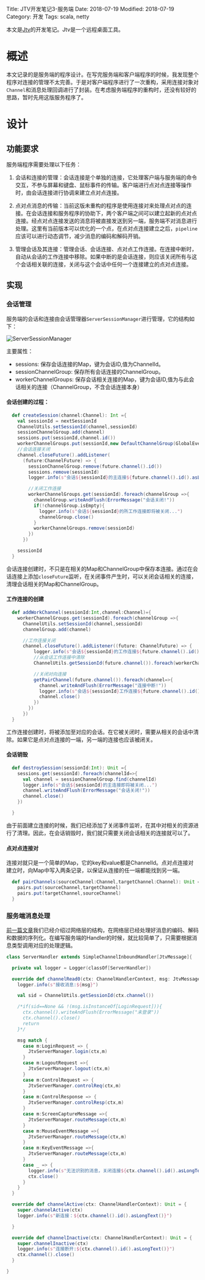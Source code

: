 Title: JTV开发笔记3-服务端
Date: 2018-07-19
Modified: 2018-07-19
Category: 开发
Tags: scala, netty

本文是[Jtv](https://github.com/Jamsa/jtv)的开发笔记。Jtv是一个远程桌面工具。

# 概述

本文记录的是服务端的程序设计。在写完服务端和客户端程序的时候，我发现整个程序对连接的管理不太完善。于是对客户端程序进行了一次重构，采用连接对象对`Channel`和消息处理回调进行了封装。在考虑服务端程序的重构时，还没有较好的思路，暂时先用这版服务程序了。

# 设计

## 功能要求

服务端程序需要处理以下任务：

 1. 会话和连接的管理：会话连接是个单独的连接，它处理客户端与服务端的命令交互，不参与屏幕和键盘、鼠标事件的传输。客户端进行点对点连接等操作时，由会话连接进行协调来建立点对点连接。
 
 1. 点对点消息的传输：当前这版未重构的程序是使用连接对来处理点对点的连接。在会话连接和服务程序的协助下，两个客户端之间可以建立起新的点对点连接。经点对点连接发送的消息将被直接发送到另一端，服务端不对消息进行处理。这里有当前版本可以优化的一个点，在点对点连接建立之后，`pipeline`应该可以进行动态调节，减少消息的编码和解码开销。
 
 1. 管理会话及其连接：管理会话、会话连接、点对点工作连接。在连接中断时，自动从会话的工作连接中移除。如果中断的是会话连接，则应该关闭所有与这个会话相关联的连接，关闭与这个会话中任何一个连接建立的点对点连接。
 
## 实现

### 会话管理

服务端的会话和连接由会话管理器`ServerSessionManager`进行管理，它的结构如下：

![ServerSessionManager]({attach}jtv/server_session_mgr_uml.png)

主要属性：

 - sessions: 保存会话连接的Map，键为会话ID,值为ChannelId。
 - sessionChannelGroup: 保存所有会话连接的ChannelGroup。
 - workerChannelGroups: 保存会话相关连接的Map，键为会话ID,值为与此会话相关的连接（ChannelGroup，不含会话连接本身）
 
#### 会话创建的过程：

```scala
  def createSession(channel:Channel): Int ={
    val sessionId = nextSessionId
    ChannelUtils.setSessionId(channel,sessionId)
    sessionChannelGroup.add(channel)
    sessions.put(sessionId,channel.id())
    workerChannelGroups.put(sessionId,new DefaultChannelGroup(GlobalEventExecutor.INSTANCE))
    //会话连接关闭
    channel.closeFuture().addListener(
      (future:ChannelFuture) => {
        sessionChannelGroup.remove(future.channel().id())
        sessions.remove(sessionId)
        logger.info(s"会话${sessionId}的主连接${future.channel().id().asLongText()}被关闭")

        //关闭工作连接
        workerChannelGroups.get(sessionId).foreach(channelGroup =>{
          channelGroup.writeAndFlush(ErrorMessage("会话关闭!"))
          if(!channelGroup.isEmpty){
            logger.info(s"会话${sessionId}的所工作连接即将被关闭...")
            channelGroup.close()
          }
          workerChannelGroups.remove(sessionId)
        })
      })

    sessionId
  }
```

会话连接创建时，不只是在相关的Map和ChannelGroup中保存本连接。通过在会话连接上添加`closeFuture`监听，在关闭事件产生时，可以关闭会话相关的连接，清理会话相关的Map和ChannelGroup。

#### 工作连接的创建


```scala
  def addWorkChannel(sessionId:Int,channel:Channel)={
    workerChannelGroups.get(sessionId).foreach(channelGroup =>{
      ChannelUtils.setSessionId(channel,sessionId)
      channelGroup.add(channel)

      //工作连接关闭
      channel.closeFuture().addListener((future: ChannelFuture) => {
          logger.info(s"会话${sessionId}的工作连接${future.channel().id().asLongText()}被关闭")
          //从会话工作连接中清除
          ChannelUtils.getSessionId(future.channel()).foreach(workerChannelGroups.get(_).foreach(_.remove(future.channel())))

          //关闭对向连接
          getPairChannel(future.channel()).foreach(channel=>{
            channel.writeAndFlush(ErrorMessage("连接中断!"))
            logger.info(s"会话${sessionId}工作连接${future.channel().id().asLongText()}的连接对${channel.id().asLongText()}即将被关闭...")
            channel.close()
          })
        })
      })
  }
```

工作连接创建时，将被添加至对应的会话。在它被关闭时，需要从相关的会话中清除。如果它是点对点连接的一端，另一端的连接也应该被闭关。

#### 会话销毁

```scala
  def destroySession(sessionId:Int): Unit ={
    sessions.get(sessionId).foreach(channelId=>{
      val channel = sessionChannelGroup.find(channelId)
      logger.info(s"会话${sessionId}的主连接即将被关闭...")
      channel.writeAndFlush(ErrorMessage("会话关闭!"))
      channel.close()
    })

  }
```

由于前面建立连接的时候，我们已经添加了关闭事件监听，在其中对相关的资源进行了清理。因此，在会话销毁时，我们就只需要关闭会话相关的连接就可以了。

#### 点对点连接对

连接对就只是一个简单的Map，它的key和value都是ChannelId。点对点连接对建立时，向Map中写入两条记录，以保证从连接的任一端都能找到另一端。

```scala
  def pairChannels(sourceChannel:Channel,targetChannel:Channel): Unit ={
    pairs.put(sourceChannel,targetChannel)
    pairs.put(targetChannel,sourceChannel)
  }
```

### 服务端消息处理

[前一篇文章]({filename}jtv2.md)我们已经介绍过网络层的结构，在网络层已经处理好消息的编码、解码和数据的序列化。在编写服务端的Handler的时候，就比较简单了，只需要根据消息类型调用对应的处理逻辑。

```scala
class ServerHandler extends SimpleChannelInboundHandler[JtvMessage]{

  private val logger = Logger(classOf[ServerHandler])

  override def channelRead0(ctx: ChannelHandlerContext, msg: JtvMessage): Unit = {
    logger.info(s"接收消息:${msg}")

    val sid = ChannelUtils.getSessionId(ctx.channel())

    /*if(sid==None && !(msg.isInstanceOf[LoginRequest])){
      ctx.channel().writeAndFlush(ErrorMessage("未登录"))
      ctx.channel().close()
      return
    }*/

    msg match {
      case m:LoginRequest => {
        JtvServerManager.login(ctx,m)
      }
      case m:LogoutRequest =>{
        JtvServerManager.logout(ctx,m)
      }
      case m:ControlRequest => {
        JtvServerManager.controlReq(ctx,m)
      }
      case m:ControlResponse => {
        JtvServerManager.controlResp(ctx,m)
      }
      case m:ScreenCaptureMessage =>{
        JtvServerManager.routeMessage(ctx,m)
      }
      case m:MouseEventMessage =>{
        JtvServerManager.routeMessage(ctx,m)
      }
      case m:KeyEventMessage =>{
        JtvServerManager.routeMessage(ctx,m)
      }
      case _ => {
        logger.info(s"无法识别的消息，关闭连接${ctx.channel().id().asLongText()}")
        ctx.close()
      }
    }
  }

  override def channelActive(ctx: ChannelHandlerContext): Unit = {
    super.channelActive(ctx)
    logger.info(s"新连接：${ctx.channel().id().asLongText()}")

  }

  override def channelInactive(ctx: ChannelHandlerContext): Unit = {
    super.channelInactive(ctx)
    logger.info(s"连接断开:${ctx.channel().id().asLongText()}")
    ctx.channel().close()
  }

}
```
